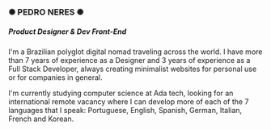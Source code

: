 <div>
  <h3> ✺ PEDRO NERES ✺ </h3>
  <h5>Product Designer & Dev Front-End</h5>
  I'm a Brazilian polyglot digital nomad traveling across the world. I have more than 7 years of experience as a Designer and 3 years of experience as a Full Stack Developer, always creating minimalist websites for personal use or for companies in general.

I'm currently studying computer science at Ada tech, looking for an international remote vacancy where I can develop more of each of the 7 languages that I speak: Portuguese, English, Spanish, German, Italian, French and Korean.</h6>
